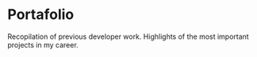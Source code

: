 # Portafolio
Recopilation of previous developer work. Highlights of the most important projects in my career.
